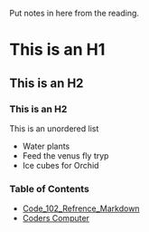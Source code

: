 Put notes in here from the reading. 

# This is an H1

## This is an H2

### This is an H2 

This is an unordered list
- Water plants
- Feed the venus fly tryp
- Ice cubes for Orchid

### Table of Contents
- [Code_102_Refrence_Markdown](class102.md)
- [Coders Computer](coderscomputer.md)
